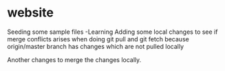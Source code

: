 # website
Seeding some sample files -Learning
Adding some local changes to see if merge conflicts arises when doing git pull and git fetch because origin/master branch has changes which are not pulled locally 

Another changes to merge the changes locally.
